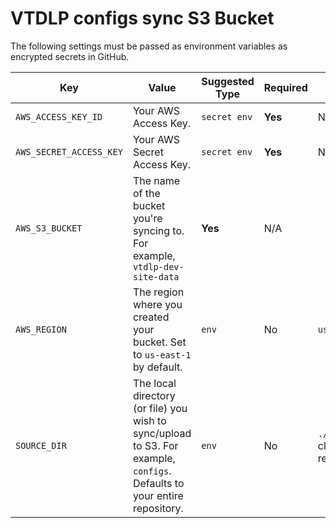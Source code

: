 # VTDLP configs sync S3 Bucket
The following settings must be passed as environment variables as encrypted secrets in GitHub.

| Key | Value | Suggested Type | Required | Default |
| ------------- | ------------- | ------------- | ------------- | ------------- |
| `AWS_ACCESS_KEY_ID` | Your AWS Access Key. | `secret env` | **Yes** | N/A |
| `AWS_SECRET_ACCESS_KEY` | Your AWS Secret Access Key. | `secret env` | **Yes** | N/A |
| `AWS_S3_BUCKET` | The name of the bucket you're syncing to. For example, `vtdlp-dev-site-data` | **Yes** | N/A |
| `AWS_REGION` | The region where you created your bucket. Set to `us-east-1` by default. | `env` | No | `us-east-1` |
| `SOURCE_DIR` | The local directory (or file) you wish to sync/upload to S3. For example, `configs`. Defaults to your entire repository. | `env` | No | `./` (root of cloned repository) |

